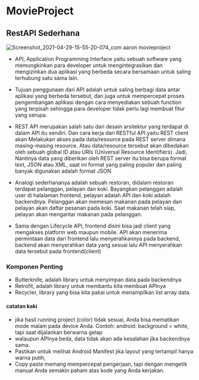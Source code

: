 
# MovieProject
## RestAPI Sederhana

![Screenshot_2021-04-29-15-55-20-074_com aaron movieproject](https://user-images.githubusercontent.com/60208227/116530525-5670d600-a908-11eb-9eb3-5f79ca92b3ca.jpg)

- API, Application Programming Interface yaitu sebuah software 
yang memungkinkan para developer untuk mengintegrasikan dan mengizinkan dua aplikasi yang berbeda secara bersamaan untuk saling terhubung satu sama lain.

- Tujuan penggunaan dari API adalah untuk saling berbagi data antar aplikasi yang berbeda
tersebut, dan juga untuk mempercepat proses pengembangan aplikasi dengan cara menyediakan sebuah function yang terpisah sehingga para developer tidak perlu lagi membuat fitur yang serupa.

- REST API merupakan salah satu dari desain arsitektur yang terdapat di dalam API itu 
sendiri. Dan cara kerja dari RESTful API yaitu REST client akan Melakukan akses pada 
data/resource pada REST server dimana masing-masing resource. Atau data/resource tersebut 
akan dibedakan oleh sebuah global ID atau URIs (Universal Resource Identifiers).
Jadi, Nantinya data yang diberikan oleh REST server itu bisa berupa format text, JSON atau 
XML,  saat ini format yang paling populer dan paling banyak digunakan adalah format 
JSON

- Analogi sederhananya adalah sebuah restoran, didalam restoran terdapat pelanggan, pelayan dan koki. Bayangkan pelanggan adalah user di halalaman frontend, pelayan adalah API dan koki adalah backendnya. Pelanggan akan memesan makanan pada pelayan dan pelayan akan daftar pesanan pada koki. Saat makanan telah siap, pelayan akan mengantar makanan pada pelanggan.

- Sama dengan Lifecycle API, frontend disini bisa jadi client yang mengakses platform web maupun mobile. API akan menerima permintaan data dari frontend lalu menyerahkannya pada backend, backend akan menyerahkan data yang sesuai lalu API menyerahkan data tersebut pada frontend(client) 
### Komponen Penting
- Butterknife, adalah library untuk menyimpan data pada backendnya
- Retrofit, adalah library untuk membantu kita membuat APInya
- Recycler, library yang bisa kita pakai untuk menampilkan list array data.
#### catatan kaki
- jika hasil running project (color) tidak sesuai, Anda bisa mematikan mode malam pada device Anda. 
Contoh: android: background = white, tapi saat dijalankan berwarna gelap
- walaupun APInya beda, data tidak akan ada kesalahan jika backendnya sama.
- Pastikan untuk melihat Android Manifest jika layout yang tertampil hanya warna putih,
- Copy paste memang mempercepat pengerjaan, tapi dengan mengetik manual Anda semakin paham atas kode yang Anda kerjakan.
